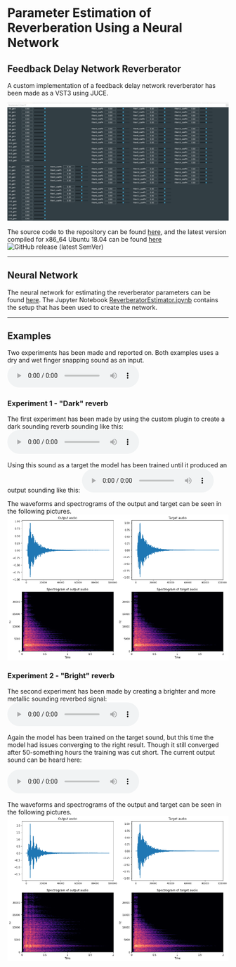 # Parameter Estimation of Reverberation Using a Neural Network

## Feedback Delay Network Reverberator 



A custom implementation of a feedback delay network reverberator has been made as a VST3 using JUCE. 

![Reverberator GUI](./images/pluginGUIFull.png)

The source code to the repository can be found [here](https://github.com/VoggLyster/Reverberator), and the latest version compiled for x86_64 Ubuntu 18.04 can be found [here](https://github.com/VoggLyster/Reverberator/releases/latest) ![GitHub release (latest SemVer)](https://img.shields.io/github/v/release/VoggLyster/Reverberator)

--- 
## Neural Network
The neural network for estimating the reverberator parameters can be found [here](https://github.com/VoggLyster/Reverberator). The Jupyter Notebook [ReverberatorEstimator.ipynb](https://github.com/VoggLyster/ReverberatorEstimator/blob/main/ReverberatorEstimator.ipynb) contains the setup that has been used to create the network. 

---
## Examples
Two experiments has been made and reported on. Both examples uses a dry and wet finger snapping sound as an input.
<audio controls><source src='audio/input_audio.wav'></audio>
### Experiment 1 - "Dark" reverb
The first experiment has been made by using the custom plugin to create a dark sounding 
reverb sounding like this:
<audio controls><source src='./audio/target_audio_d.wav'></audio>

Using this sound as a target the model has been trained until it produced an output sounding like this:
<audio controls><source src='./audio/output_audio_d.wav'></audio>

The waveforms and spectrograms of the output and target can be seen in the following pictures.
![Dark sound output and target](./images/Dark1Audio.png)

### Experiment 2 - "Bright" reverb
The second experiment has been made by creating a brighter and more metallic sounding reverbed signal:
<audio controls><source src='./audio/target_audio_b.wav'></audio>

Again the model has been trained on the target sound, but this time the model had issues converging to the right result. Though it still converged after 50-something hours the training was cut short. 
The current output sound can be heard here:

<audio controls><source src='./audio/output_audio_b.wav'></audio>

The waveforms and spectrograms of the output and target can be seen in the following pictures.
![Dark sound output and target](./images/Bright1Audio.png)